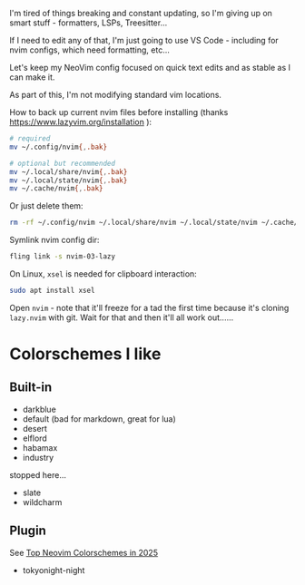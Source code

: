 I'm tired of things breaking and constant updating, so I'm giving up on smart stuff - formatters, LSPs, Treesitter...

If I need to edit any of that, I'm just going to use VS Code - including for nvim configs, which need formatting, etc...

Let's keep my NeoVim config focused on quick text edits and as stable as I can make it.

As part of this, I'm not modifying standard vim locations.

How to back up current nvim files before installing (thanks https://www.lazyvim.org/installation ):

```bash
# required
mv ~/.config/nvim{,.bak}

# optional but recommended
mv ~/.local/share/nvim{,.bak}
mv ~/.local/state/nvim{,.bak}
mv ~/.cache/nvim{,.bak}
```

Or just delete them:

```bash
rm -rf ~/.config/nvim ~/.local/share/nvim ~/.local/state/nvim ~/.cache/nvim
```

Symlink nvim config dir:

```bash
fling link -s nvim-03-lazy
```

On Linux, `xsel` is needed for clipboard interaction:

```bash
sudo apt install xsel
```

Open `nvim` - note that it'll freeze for a tad the first time because it's cloning `lazy.nvim` with git. Wait for that and then it'll all work out......

# Colorschemes I like

## Built-in

- darkblue
- default (bad for markdown, great for lua)
- desert
- elflord
- habamax
- industry

stopped here...

- slate
- wildcharm

## Plugin

See [Top Neovim Colorschemes in 2025](https://dotfyle.com/neovim/colorscheme/top)

- tokyonight-night
